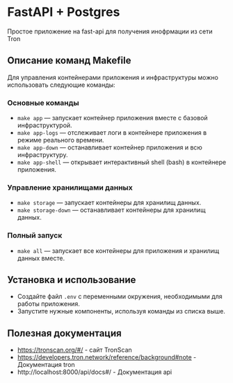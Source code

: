 # FastAPI + Postgres

Простое приложение на fast-api для получения инофрмации из сети Tron

## Описание команд Makefile
Для управления контейнерами приложения и инфраструктуры можно использовать следующие команды:

### Основные команды
* `make app` — запускает контейнер приложения вместе с базовой инфраструктурой.
* `make app-logs` — отслеживает логи в контейнере приложения в режиме реального времени.
* `make app-down` — останавливает контейнер приложения и всю инфраструктуру.
* `make app-shell` — открывает интерактивный shell (bash) в контейнере приложения.

### Управление хранилищами данных
* `make storage` — запускает контейнеры для хранилищ данных.
* `make storage-down` — останавливает контейнеры для хранилищ данных.

### Полный запуск
* `make all` — запускает все контейнеры для приложения и хранилищ данных вместе.

## Установка и использование
* Создайте файл `.env` с переменными окружения, необходимыми для работы приложения.
* Запустите нужные компоненты, используя команды из списка выше.

## Полезная документация
- https://tronscan.org/#/ - сайт TronScan
- https://developers.tron.network/reference/background#note - Документация tron
- http://localhost:8000/api/docs#/ - Документация api
